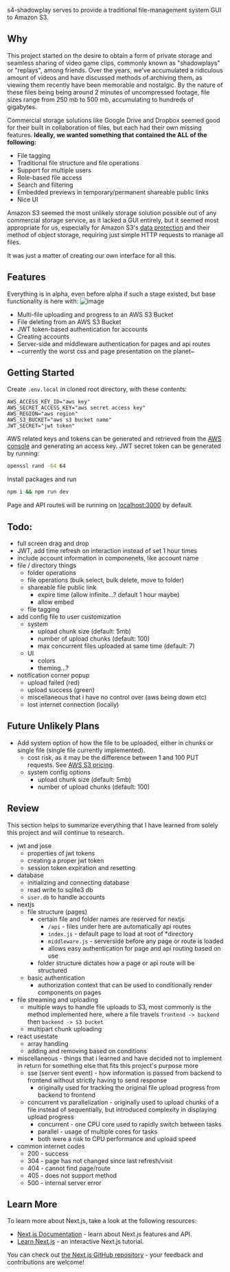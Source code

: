 s4-shadowplay serves to provide a traditional file-management system GUI to Amazon S3.

## Why

This project started on the desire to obtain a form of private storage and seamless sharing of video game clips, commonly known as "shadowplays" or "replays", among friends. Over the years, we've accumulated a ridiculous amount of videos and have discussed methods of archiving them, as viewing them recently have been memorable and nostalgic. By the nature of these files being being around 2 minutes of uncompressed footage, file sizes range from 250 mb to 500 mb, accumulating to hundreds of gigabytes.

Commercial storage solutions like Google Drive and Dropbox seemed good for their built in collaboration of files, but each had their own missing features. **Ideally, we wanted something that contained the ALL of the following:**

- File tagging
- Traditional file structure and file operations
- Support for multiple users
- Role-based file access
- Search and filtering
- Embedded previews in temporary/permanent shareable public links
- Nice UI

Amazon S3 seemed the most unlikely storage solution possible out of any commercial storage service, as it lacked a GUI entirely, but it seemed most appropriate for us, especially for Amazon S3's [data protection](https://docs.aws.amazon.com/AmazonS3/latest/userguide/DataDurability.html) and their method of object storage, requiring just simple HTTP requests to manage all files.

It was just a matter of creating our own interface for all this.

## Features

Everything is in alpha, even before alpha if such a stage existed, but base functionality is here with:
![image](https://github.com/user-attachments/assets/7bcec915-28f5-4280-9df9-73bcd19fc78b)

- Multi-file uploading and progress to an AWS S3 Bucket
- File deleting from an AWS S3 Bucket
- JWT token-based authentication for accounts
- Creating accounts
- Server-side and middleware authentication for pages and api routes
- ~currently the worst css and page presentation on the planet~

## Getting Started

Create `.env.local` in cloned root directory, with these contents:

```text
AWS_ACCESS_KEY_ID="aws key"
AWS_SECRET_ACCESS_KEY="aws secret access key"
AWS_REGION="aws region"
AWS_S3_BUCKET="aws s3 bucket name"
JWT_SECRET="jwt token"
```

AWS related keys and tokens can be generated and retrieved from the [AWS console](https://aws.amazon.com/console/) and generating an access key. JWT secret token can be generated by running:

```bash
openssl rand -64 64
```

Install packages and run

```bash
npm i && npm run dev
```

Page and API routes will be running on [localhost:3000](http:localhost:3000) by default.

## Todo:

- full screen drag and drop
- JWT, add time refresh on interaction instead of set 1 hour times
- include account information in componenets, like account name
- file / directory things
  - folder operations
  - file operations (bulk select, bulk delete, move to folder)
  - shareable file public link
    - expire time (allow infinite...? default 1 hour maybe)
    - allow embed
  - file tagging
- add config file to user customization
  - system
    - upload chunk size (default: 5mb)
    - number of upload chunks (default: 100)
    - max concurrent files uploaded at same time (default: 7)
  - UI
    - colors
    - theming...?
- notification corner popup
  - upload failed (red)
  - upload success (green)
  - miscellaneous that i have no control over (aws being down etc)
  - lost internet connection (locally)

## Future Unlikely Plans

- Add system option of how the file to be uploaded, either in chunks or single file (single file currently implemented).
  - cost risk, as it may be the difference between 1 and 100 PUT requests. See [AWS S3 pricing](https://aws.amazon.com/s3/pricing/).
  - system config options
    - upload chunk size (default: 5mb)
    - number of upload chunks (default: 100)

## Review

This section helps to summarize everything that I have learned from solely this project and will continue to research.

- jwt and jose
  - properties of jwt tokens
  - creating a proper jwt token
  - session token expiration and resetting
- database
  - initializing and connecting database
  - read write to sqlite3 db
  - `user.db` to handle accounts
- nextjs
  - file structure (pages)
    - certain file and folder names are reserved for nextjs
      - `/api` - files under here are automatically api routes
      - `index.js` - default page to load at root of \*directory
      - `middleware.js` - serverside before any page or route is loaded
      - allows easy authentication for page and api routing based on use
    - folder structure dictates how a page or api route will be structured
  - basic authentication
    - authorization context that can be used to conditionally render components on pages
- file streaming and uploading
  - multiple ways to handle file uploads to S3, most commonly is the method implemented here, where a file travels `frontend -> backend` then `backend -> S3 bucket`
  - multipart chunk uploading
- react usestate
  - array handling
  - adding and removing based on conditions
- miscellaneous - things that i learned and have decided not to implement in return for something else that fits this project's purpose more
  - sse (server sent event) - how information is passed from backend to frontend without strictly having to send response
    - originally used for tracking the original file upload progress from backend to frontend
  - concurrent vs parallelization - originally used to upload chunks of a file instead of sequentially, but introduced complexity in displaying upload progress
    - concurrent - one CPU core used to rapidly switch between tasks
    - parallel - usage of multiple cores for tasks
    - both were a risk to CPU performance and upload speed
- common internet codes
  - 200 - success
  - 304 - page has not changed since last refresh/visit
  - 404 - cannot find page/route
  - 405 - does not support method
  - 500 - internal server error

## Learn More

To learn more about Next.js, take a look at the following resources:

- [Next.js Documentation](https://nextjs.org/docs) - learn about Next.js features and API.
- [Learn Next.js](https://nextjs.org/learn) - an interactive Next.js tutorial.

You can check out [the Next.js GitHub repository](https://github.com/vercel/next.js/) - your feedback and contributions are welcome!
